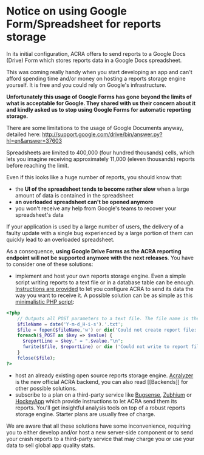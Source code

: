 # Notice on using Google Form/Spreadsheet for reports storage

In its initial configuration, ACRA offers to send reports to a Google Docs (Drive) Form which stores reports data in a
Google Docs spreadsheet.

This was coming really handy when you start developing an app and can't afford spending time and/or money on hosting a
reports storage engine yourself. It is free and you could rely on Google's infrastructure.

**Unfortunately this usage of Google Forms has gone beyond the limits of what is acceptable for Google. They shared with
us their concern about it and kindly asked us to stop using Google Forms for automatic reporting storage.**

There are some limitations to the usage of Google Documents anyway, detailed here:
http://support.google.com/drive/bin/answer.py?hl=en&answer=37603

Spreadsheets are limited to 400,000 (four hundred thousands) cells, which lets you imagine receiving approximately
11,000 (eleven thousands) reports before reaching the limit.

Even if this looks like a huge number of reports, you should know that:
* the **UI of the spreadsheet tends to become rather slow** when a large amount of data is contained in the spreadsheet
* **an overloaded spreadsheet can't be opened anymore**
* you won't receive any help from Google's teams to recover your spreadsheet's data

If your application is used by a large number of users, the delivery of a faulty update with a single bug experienced by
a large portion of them can quickly lead to an overloaded spreadsheet.

As a consequence, **using Google Drive Forms as the ACRA reporting endpoint will not be supported anymore with the next
releases**. You have to consider one of these solutions:
* implement and host your own reports storage engine. Even a simple script writing reports to a text file or in a
  database table can be enough. [Instructions are provided](AdvancedUsage#reports-destination)
  to let you configure ACRA to send its data the way you want to receive it.
  A possible solution can be as simple as this [minimalistic PHP script](https://gist.github.com/KevinGaudin/5560305):
```php
<?php
    // Outputs all POST parameters to a text file. The file name is the date_time of the report reception
    $fileName = date('Y-m-d_H-i-s').'.txt';
	$file = fopen($fileName,'w') or die('Could not create report file: ' . $fileName);
    foreach($_POST as $key => $value) {
      $reportLine = $key." = ".$value."\n";
	  fwrite($file, $reportLine) or die ('Could not write to report file ' . $reportLine);
    }
	fclose($file);
?>
```
* host an already existing open source reports storage engine. [Acralyzer](http://github.com/ACRA/acralyzer) is the new
  official ACRA backend, you can also read [[Backends]] for other possible solutions.
* subscribe to a plan on a third-party service like [Bugsense](http://www.bugsense.com/docs/android#acra), [Zubhium](https://www.zubhium.com/docs/crashreporting/) or [HockeyApp](http://support.hockeyapp.net/kb/client-integration-android/how-to-use-acra-with-hockeyapp) which provide instructions to let ACRA send them its reports. You'll get insightful analysis tools on top of a robust reports storage engine. Starter plans are usually free of charge.

We are aware that all these solutions have some inconvenience, requiring you to either develop and/or host a new
server-side component or to send your crash reports to a third-party service that may charge you or use your data to
sell global app quality stats.


